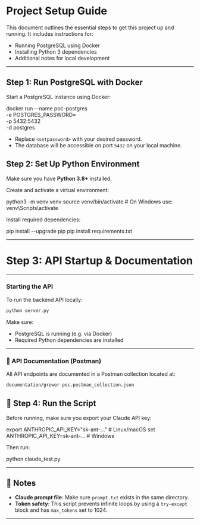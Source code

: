 # Project Setup Guide

This document outlines the essential steps to get this project up and running. It includes instructions for:

- Running PostgreSQL using Docker
- Installing Python 3 dependencies
- Additional notes for local development

---

## Step 1: Run PostgreSQL with Docker

Start a PostgreSQL instance using Docker:

docker run --name poc-postgres \
  -e POSTGRES_PASSWORD=<setpassword> \
  -p 5432:5432 \
  -d postgres

- Replace `<setpassword>` with your desired password.
- The database will be accessible on port `5432` on your local machine.

## Step 2: Set Up Python Environment

Make sure you have **Python 3.8+** installed.

Create and activate a virtual environment:

python3 -m venv venv
source venv/bin/activate  # On Windows use: venv\Scripts\activate

Install required dependencies:

pip install --upgrade pip
pip install requirements.txt

---
# Step 3: API Startup & Documentation

---

### Starting the API

To run the backend API locally:

```bash
python server.py
```

Make sure:
- PostgreSQL is running (e.g. via Docker)
- Required Python dependencies are installed

---

### 📘 API Documentation (Postman)

All API endpoints are documented in a Postman collection located at:

```bash
documentation/grower-poc.postman_collection.json
```

## 🚀 Step 4: Run the Script

Before running, make sure you export your Claude API key:

export ANTHROPIC_API_KEY="sk-ant-..."  # Linux/macOS
set ANTHROPIC_API_KEY=sk-ant-...       # Windows

Then run:

python claude_test.py

---

## 📝 Notes

- **Claude prompt file**: Make sure `prompt.txt` exists in the same directory.
- **Token safety**: This script prevents infinite loops by using a `try-except` block and has `max_tokens` set to 1024.

---
